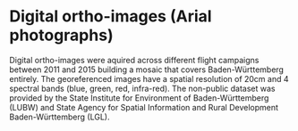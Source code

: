 # Digital ortho-images (Arial photographs)

Digital ortho-images were aquired across different flight campaigns between 2011 and 2015 building a mosaic that covers
Baden-Württemberg entirely. The georeferenced images have a spatial resolution of 20cm and 4 spectral bands (blue,
green, red, infra-red). The non-public dataset was provided by the State Institute for Environment of Baden-Württemberg
(LUBW) and State Agency for Spatial Information and Rural Development Baden-Württemberg (LGL).
